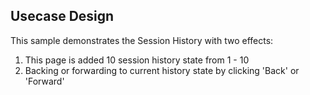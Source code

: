## Usecase Design

This sample demonstrates the Session History with two effects:
  1. This page is added 10 session history state from 1 - 10
  2. Backing or forwarding to current history state by clicking 'Back' or 'Forward' 
